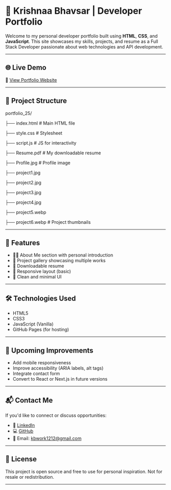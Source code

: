# 💼 Krishnaa Bhavsar | Developer Portfolio

Welcome to my personal developer portfolio built using **HTML**, **CSS**, and **JavaScript**. This site showcases my skills, projects, and resume as a Full Stack Developer passionate about web technologies and API development.

---

## 🌐 Live Demo

🔗 [View Portfolio Website](https://krishnaabhavsar.github.io/portfolio_25/)

---

## 📁 Project Structure
portfolio_25/

├── index.html           # Main HTML file

├── style.css            # Stylesheet

├── script.js            # JS for interactivity

├── Resume.pdf           # My downloadable resume

├── Profile.jpg          # Profile image

├── project1.jpg

├── project2.jpg

├── project3.jpg

├── project4.jpg

├── project5.webp

├── project6.webp        # Project thumbnails



---

## 🚀 Features

- 👨‍💻 About Me section with personal introduction
- 🧠 Project gallery showcasing multiple works
- 📄 Downloadable resume
- 📱 Responsive layout (basic)
- 🎨 Clean and minimal UI

---

## 🛠️ Technologies Used

- HTML5
- CSS3
- JavaScript (Vanilla)
- GitHub Pages (for hosting)

---

## 📌 Upcoming Improvements

- Add mobile responsiveness
- Improve accessibility (ARIA labels, alt tags)
- Integrate contact form
- Convert to React or Next.js in future versions

---

## 📬 Contact Me

If you'd like to connect or discuss opportunities:

- 🔗 [LinkedIn](https://linkedin.com/in/krishnaabhavsar)
- 💻 [GitHub](https://github.com/KrishnaaBhavsar)
- 📧 Email: kbwork1212@gmail.com

---

## 📃 License

This project is open source and free to use for personal inspiration. Not for resale or redistribution.

---



